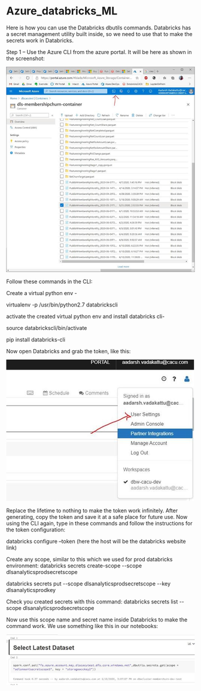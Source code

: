 # Azure_databricks_ML


Here is how you can use the Databricks dbutils commands. Databricks has a secret management utility built inside, so we need to use that to make the secrets work in Databricks.


Step 1 –
Use the Azure CLI from the azure portal. It will be here as shown in the screenshot:

![](https://github.com/pablosalvador10/Azure_Databricks_ML/blob/master/Pictures/d.jpg)

Follow these commands in the CLI:

Create a virtual python env - 
               
virtualenv -p /usr/bin/python2.7 databrickscli
               
activate the created virtual python env and install databricks cli-
               
source databrickscli/bin/activate
               
pip install databricks-cli

Now open Databricks and grab the token, like this:

![](https://github.com/pablosalvador10/Azure_Databricks_ML/blob/master/Pictures/d2.jpg)
 

Replace the lifetime to nothing to make the token work infinitely. After generating, copy the token and save it at a safe place for future use.
Now using the CLI again, type in these commands and follow the instructions for the token configuration:

databricks configure –token
(here the host will be the databricks website link)

Create any scope, similar to this which we used for prod databricks environment:
databricks secrets create-scope --scope dlsanalyticsprodsecretscope

databricks secrets put --scope dlsanalyticsprodsecretscope --key dlsanalyticsprodkey

Check you created secrets with this command:
databricks secrets list --scope dlsanalyticsprodsecretscope

Now use this scope name and secret name inside Databricks to make the command work. We use something like this in our notebooks:
 
![](https://github.com/pablosalvador10/Azure_Databricks_ML/blob/master/Pictures/d5.jpg)
